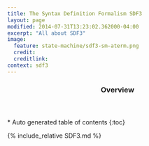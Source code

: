 ```yaml
---
title: The Syntax Definition Formalism SDF3
layout: page
modified: 2014-07-31T13:23:02.362000-04:00
excerpt: "All about SDF3"
image: 
  feature: state-machine/sdf3-sm-aterm.png
  credit: 
  creditlink: 
context: sdf3 
---
```


<section id="table-of-contents" class="toc"> 
  <header> <h3>Overview</h3> </header>
  <div id="drawer" markdown="1">
  *  Auto generated table of contents
  {:toc}
  </div>
</section><!-- /#table-of-contents -->

{% include_relative SDF3.md %}